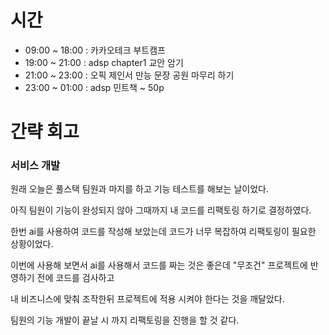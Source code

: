 # 시간
- 09:00 ~ 18:00 : 카카오테크 부트캠프
- 19:00 ~ 21:00 : adsp chapter1 교안 암기
- 21:00 ~ 23:00 : 오픽 제인서 만능 문장 공원 마무리 하기
- 23:00 ~ 01:00 : adsp 민트책 ~ 50p

# 간략 회고

### 서비스 개발

원래 오늘은 풀스택 팀원과 마지를 하고 기능 테스트를 해보는 날이었다.

아직 팀원이 기능이 완성되지 않아 그때까지 내 코드를 리팩토링 하기로 결정하였다.

한번 ai를 사용하여 코드를 작성해 보았는데 코드가 너무 복잡하여 리팩토링이 필요한 상황이었다.

이번에 사용해 보면서 ai를 사용해서 코드를 짜는 것은 좋은데 "무조건" 프로젝트에 반영하기 전에 코드를 검사하고 

내 비즈니스에 맞춰 조작한뒤 프로젝트에 적용 시켜야 한다는 것을 깨달았다.

팀원의 기능 개발이 끝날 시 까지 리팩토링을 진행을 할 것 같다.